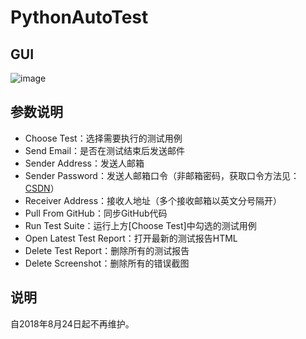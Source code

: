 # PythonAutoTest
## GUI
![image](https://user-images.githubusercontent.com/27627484/44316205-005feb00-a45d-11e8-8f00-b6ddafa2474f.png)

## 参数说明
* Choose Test：选择需要执行的测试用例
* Send Email：是否在测试结束后发送邮件
* Sender Address：发送人邮箱
* Sender Password：发送人邮箱口令（非邮箱密码，获取口令方法见：[CSDN](https://blog.csdn.net/xxzhangx/article/details/76757817)）
* Receiver Address：接收人地址（多个接收邮箱以英文分号隔开）
* Pull From GitHub：同步GitHub代码
* Run Test Suite：运行上方\[Choose Test]中勾选的测试用例
* Open Latest Test Report：打开最新的测试报告HTML
* Delete Test Report：删除所有的测试报告
* Delete Screenshot：删除所有的错误截图

## 说明
自2018年8月24日起不再维护。
